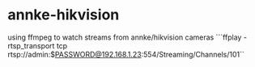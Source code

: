 # annke-hikvision

using ffmpeg to watch streams from annke/hikvision cameras
```ffplay -rtsp_transport tcp rtsp://admin:$PASSWORD@192.168.1.23:554/Streaming/Channels/101``
